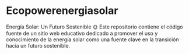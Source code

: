 # Ecopowerenergiasolar
Energía Solar: Un Futuro Sostenible 🌞 Este repositorio contiene el código fuente de un sitio web educativo dedicado a promover el uso y conocimiento de la energía solar como una fuente clave en la transición hacia un futuro sostenible. 
